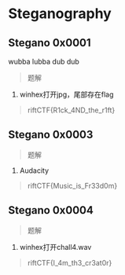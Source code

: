 # Steganography

## Stegano 0x0001

wubba lubba dub dub

> 题解

1. winhex打开jpg，尾部存在flag

> riftCTF{R1ck_4ND_the_r1ft}

## Stegano 0x0003

> 题解

1. Audacity

> riftCTF{Music_is_Fr33d0m}

## Stegano 0x0004

> 题解

1. winhex打开chall4.wav

> riftCTF{I_4m_th3_cr3at0r}
